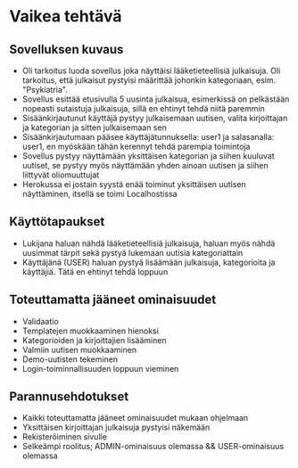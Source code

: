 # Vaikea tehtävä

## Sovelluksen kuvaus
* Oli tarkoitus luoda sovellus joka näyttäisi lääketieteellisiä julkaisuja. Oli tarkoitus, että julkaisut pystyisi määrittää johonkin kategoriaan, esim. "Psykiatria". 
* Sovellus esittää etusivulla 5 uusinta julkaisua, esimerkissä on pelkästään nopeasti sutaistuja julkaisuja, sillä en ehtinyt tehdä niitä paremmin
* Sisäänkirjautunut käyttäjä pystyy julkaisemaan uutisen, valita kirjoittajan ja kategorian ja sitten julkaisemaan sen
* Sisäänkirjautumaan pääsee käyttäjätunnuksella: user1 ja salasanalla: user1, en myöskään tähän kerennyt tehdä parempia toimintoja
* Sovellus pystyy näyttämään yksittäisen kategorian ja siihen kuuluvat uutiset, se pystyy myös näyttämään yhden ainoan uutisen ja siihen liittyvät oliomuuttujat
* Herokussa ei jostain syystä enää toiminut yksittäisen uutisen näyttäminen, itsellä se toimi Localhostissa

## Käyttötapaukset
* Lukijana haluan nähdä lääketieteellisiä julkaisuja, haluan myös nähdä uusimmat tärpit sekä pystyä lukemaan uutisia kategoriattain
* Käyttäjänä (USER) haluan pystyä lisäämään julkaisuja, kategorioita ja käyttäjiä. Tätä en ehtinyt tehdä loppuun

## Toteuttamatta jääneet ominaisuudet
* Validaatio
* Templatejen muokkaaminen hienoksi
* Kategorioiden ja kirjoittajien lisääminen
* Valmiin uutisen muokkaaminen
* Demo-uutisten tekeminen
* Login-toiminnallisuuden loppuun vieminen

## Parannusehdotukset
* Kaikki toteuttamatta jääneet ominaisuudet mukaan ohjelmaan
* Yksittäisen kirjoittajan julkaisuja pystyisi näkemään
* Rekisteröiminen sivulle
* Selkeämpi roolitus; ADMIN-ominaisuus olemassa && USER-ominaisuus olemassa

